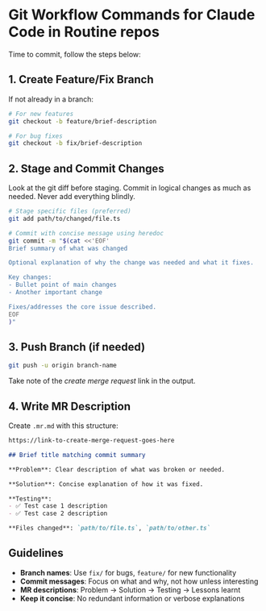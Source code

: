 # Git Workflow Commands for Claude Code in Routine repos

Time to commit, follow the steps below:

## 1. Create Feature/Fix Branch

If not already in a branch:

```bash
# For new features
git checkout -b feature/brief-description

# For bug fixes  
git checkout -b fix/brief-description
```

## 2. Stage and Commit Changes

Look at the git diff before staging. Commit in logical changes as much as
needed. Never add everything blindly.

```bash
# Stage specific files (preferred)
git add path/to/changed/file.ts

# Commit with concise message using heredoc
git commit -m "$(cat <<'EOF'
Brief summary of what was changed

Optional explanation of why the change was needed and what it fixes.

Key changes:
- Bullet point of main changes
- Another important change

Fixes/addresses the core issue described.
EOF
)"
```

## 3. Push Branch (if needed)
```bash
git push -u origin branch-name
```

Take note of the *create merge request* link in the output.

## 4. Write MR Description
Create `.mr.md` with this structure:
```markdown
https://link-to-create-merge-request-goes-here

## Brief title matching commit summary

**Problem**: Clear description of what was broken or needed.

**Solution**: Concise explanation of how it was fixed.

**Testing**: 
- ✅ Test case 1 description
- ✅ Test case 2 description

**Files changed**: `path/to/file.ts`, `path/to/other.ts`
```

## Guidelines
- **Branch names**: Use `fix/` for bugs, `feature/` for new functionality
- **Commit messages**: Focus on what and why, not how unless interesting
- **MR descriptions**: Problem → Solution → Testing → Lessons learnt
- **Keep it concise**: No redundant information or verbose explanations
